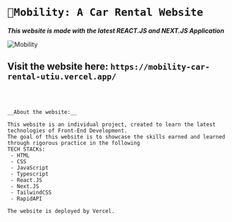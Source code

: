 # `🚗Mobility: A Car Rental Website`
_**This website is made with the latest REACT.JS and NEXT.JS Application**_

![Mobility](https://github.com/nihalsheikh/mobility-car-rental/assets/81211134/e14d1144-642d-4be9-bbfe-b38a988afba3)

## Visit the website here: `https://mobility-car-rental-utiu.vercel.app/`

<br>

```

__About the website:__

This website is an individual project, created to learn the latest technologies of Front-End Development.
The goal of this website is to showcase the skills earned and learned through rigorous practice in the following
TECH STACKs:
 - HTML
 - CSS
 - JavaScript
 - Typescript
 - React.JS
 - Next.JS
 - TailwindCSS
 - RapidAPI

The website is deployed by Vercel.
```
